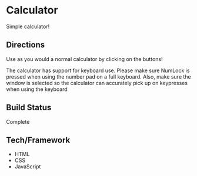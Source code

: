# Calculator
Simple calculator! 
## Directions
Use as you would a normal calculator by clicking on the buttons!  

The calculator has support for keyboard use.  Please make sure NumLock is pressed when using the number pad on a full keyboard.  Also, make sure the window is selected so the calculator can accurately pick up on keypresses when using the keyboard
## Build Status
Complete
## Tech/Framework
- HTML
- CSS
- JavaScript